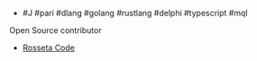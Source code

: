 - #J #pari #dlang #golang #rustlang #delphi #typescript #mql

Open Source contributor

  - [Rosseta Code](https://rosettacode.org/wiki/Special:Contributions/Menjaraz)

